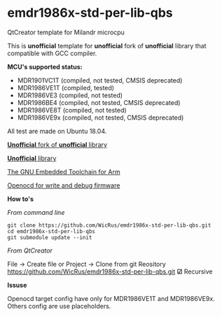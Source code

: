 

# emdr1986x-std-per-lib-qbs
QtCreator template for Milandr microcpu

This is **unofficial** template for **unofficial** fork of **unofficial** library that compatible with GCC compiler. 

**MCU's supported status:**
- MDR1901VC1T (compiled, not tested, CMSIS deprecated)
- MDR1986VE1T (compiled, tested)
- MDR1986VE3 (compiled, not tested)
- MDR1986BE4 (compiled, not tested, CMSIS deprecated)
- MDR1986VE8T (compiled, not tested)
- MDR1986VE9x (compiled, not tested, CMSIS deprecated)

All test are made on Ubuntu 18.04.

[**Unofficial** fork of **unofficial** library](https://github.com/WicRus/emdr1986x-std-per-lib)

[**Unofficial** library](https://github.com/eldarkg/emdr1986x-std-per-lib)

[The GNU Embedded Toolchain for Arm](https://developer.arm.com/tools-and-software/open-source-software/developer-tools/gnu-toolchain/gnu-rm/downloads)

[Openocd for write and debug firmware](http://openocd.org)

**How to's**

*From command line*

    git clone https://github.com/WicRus/emdr1986x-std-per-lib-qbs.git
    cd emdr1986x-std-per-lib-qbs
    git submodule update --init

*From QtCreator*

File -> Create file or Project -> Clone from git 
Reository https://github.com/WicRus/emdr1986x-std-per-lib-qbs.git
**☑** Recursive



**Issuse** 

Openocd target config have only for MDR1986VE1T and MDR1986VE9x. Others config are use placeholders.
